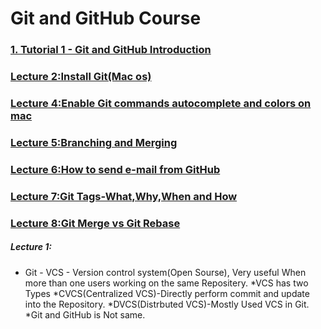 # Git and GitHub Course

### [ 1. Tutorial 1 - Git and GitHub Introduction](#h1)
### [Lecture 2:Install Git(Mac os)](#h2)
### [Lecture 4:Enable Git commands autocomplete and colors on mac](#h4)
### [Lecture 5:Branching and Merging](#h5)
### [Lecture 6:How to send e-mail from GitHub](#h6)
### [Lecture 7:Git Tags-What,Why,When and How](#h7)
### [Lecture 8:Git Merge vs Git Rebase](#h8)

##### Lecture 1:

* Git - VCS - Version control system(Open Sourse), Very useful When more than one users working on the same Repositery.
*VCS has two Types
    *CVCS(Centralized VCS)-Directly perform commit and update into the Repository.
    *DVCS(Distrbuted VCS)-Mostly Used VCS in Git.
*Git and GitHub is Not same.
